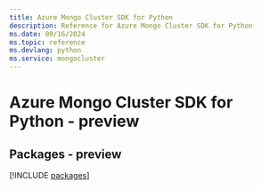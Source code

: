 ```yaml
---
title: Azure Mongo Cluster SDK for Python
description: Reference for Azure Mongo Cluster SDK for Python
ms.date: 09/16/2024
ms.topic: reference
ms.devlang: python
ms.service: mongocluster
---
```

# Azure Mongo Cluster SDK for Python - preview
## Packages - preview
[!INCLUDE [packages](mongo-cluster-index.md)]